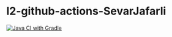 # l2-github-actions-SevarJafarli
[![Java CI with Gradle](https://github.com/bhos-qa/l2-github-actions-SevarJafarli/actions/workflows/gradle.yml/badge.svg?branch=feature%2Flab2)](https://github.com/bhos-qa/l2-github-actions-SevarJafarli/actions/workflows/gradle.yml)